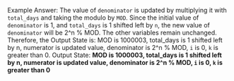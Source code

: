 Example Answer:
The value of `denominator` is updated by multiplying it with `total_days` and taking the modulo by `MOD`. Since the initial value of `denominator` is 1, and `total_days` is 1 shifted left by `n`, the new value of `denominator` will be 2^n % MOD. The other variables remain unchanged. Therefore, the Output State is: MOD is 1000003, total_days is 1 shifted left by n, numerator is updated value, denominator is 2^n % MOD, `i` is 0, `k` is greater than 0.
Output State: **MOD is 1000003, total_days is 1 shifted left by n, numerator is updated value, denominator is 2^n % MOD, `i` is 0, `k` is greater than 0**